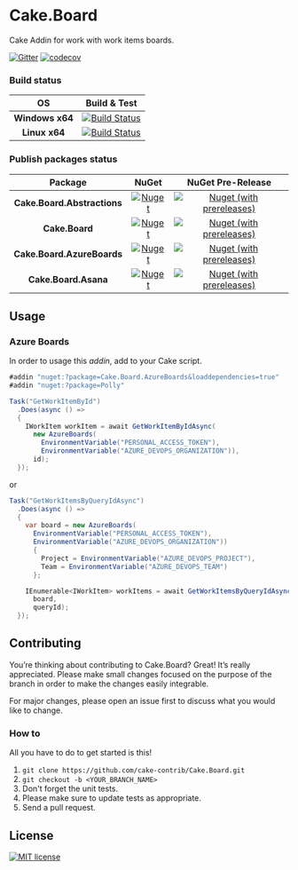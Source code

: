 # Cake.Board
Cake Addin for work with work items boards.

[![Gitter](https://badges.gitter.im/cake-board/community.svg)](https://gitter.im/cake-board/community?utm_source=badge&utm_medium=badge&utm_campaign=pr-badge&utm_content=badge)
[![codecov](https://codecov.io/gh/nicolabiancolini/Cake.Board/branch/master/graph/badge.svg)](https://codecov.io/gh/nicolabiancolini/Cake.Board)

### Build status
| OS | Build & Test |
| :---: | :---: |
| __Windows x64__ | [![Build Status](https://dev.azure.com/nicolabiancolini/Cake.Board/_apis/build/status/nicolabiancolini.Cake.Board?branchName=master&jobName=Windows%20Agent)](https://dev.azure.com/nicolabiancolini/Cake.Board/_build/latest?definitionId=8&branchName=master) |
| __Linux x64__ | [![Build Status](https://dev.azure.com/nicolabiancolini/Cake.Board/_apis/build/status/nicolabiancolini.Cake.Board?branchName=master&jobName=Ubuntu%20Agent)](https://dev.azure.com/nicolabiancolini/Cake.Board/_build/latest?definitionId=8&branchName=master) |

### Publish packages status
| Package | NuGet | NuGet Pre-Release |
| :---: | :---: | :---: |
| __Cake.Board.Abstractions__ | [![Nuget](https://img.shields.io/nuget/v/Cake.Board.Abstractions.svg)](https://www.nuget.org/packages/Cake.Board.Abstractions) | [![Nuget (with prereleases)](https://img.shields.io/nuget/vpre/Cake.Board.Abstractions.svg)](https://www.nuget.org/packages/Cake.Board.Abstractions) |
| __Cake.Board__ | [![Nuget](https://img.shields.io/nuget/v/Cake.Board.svg)](https://www.nuget.org/packages/Cake.Board) | [![Nuget (with prereleases)](https://img.shields.io/nuget/vpre/Cake.Board.svg)](https://www.nuget.org/packages/Cake.Board)
| __Cake.Board.AzureBoards__ | [![Nuget](https://img.shields.io/nuget/v/Cake.Board.AzureBoards.svg)](https://www.nuget.org/packages/Cake.Board.AzureBoards) | [![Nuget (with prereleases)](https://img.shields.io/nuget/vpre/Cake.Board.AzureBoards.svg)](https://www.nuget.org/packages/Cake.Board.AzureBoards)
| __Cake.Board.Asana__ | [![Nuget](https://img.shields.io/nuget/v/Cake.Board.Asana.svg)](https://www.nuget.org/packages/Cake.Board.Asana) | [![Nuget (with prereleases)](https://img.shields.io/nuget/vpre/Cake.Board.Asana.svg)](https://www.nuget.org/packages/Cake.Board.Asana)

## Usage
### Azure Boards
In order to usage this _addin_, add to your Cake script.
``` csharp
#addin "nuget:?package=Cake.Board.AzureBoards&loaddependencies=true"
#addin "nuget:?package=Polly"
```
``` csharp
Task("GetWorkItemById")
  .Does(async () => 
  {
    IWorkItem workItem = await GetWorkItemByIdAsync(
      new AzureBoards(
        EnvironmentVariable("PERSONAL_ACCESS_TOKEN"),
        EnvironmentVariable("AZURE_DEVOPS_ORGANIZATION")),
      id);
  });
```
or 
``` csharp
Task("GetWorkItemsByQueryIdAsync")
  .Does(async () => 
  {
    var board = new AzureBoards(
      EnvironmentVariable("PERSONAL_ACCESS_TOKEN"),
      EnvironmentVariable("AZURE_DEVOPS_ORGANIZATION"))
      {
        Project = EnvironmentVariable("AZURE_DEVOPS_PROJECT"),
        Team = EnvironmentVariable("AZURE_DEVOPS_TEAM")
      };

    IEnumerable<IWorkItem> workItems = await GetWorkItemsByQueryIdAsync(
      board,
      queryId);
  });
```

## Contributing
You’re thinking about contributing to Cake.Board? Great! It’s really appreciated.
Please make small changes focused on the purpose of the branch in order to make the changes easily integrable.  

For major changes, please open an issue first to discuss what you would like to change.

### How to
All you have to do to get started is this!

1. `git clone https://github.com/cake-contrib/Cake.Board.git`
2. `git checkout -b <YOUR_BRANCH_NAME>`
3. Don't forget the unit tests.  
4. Please make sure to update tests as appropriate.
5. Send a pull request. 

## License
[![MIT license](https://img.shields.io/badge/license-MIT-brightgreen.svg)](https://github.com/nicolabiancolini/Cake.Board/blob/master/LICENSE)
